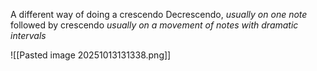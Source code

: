 A different way of doing a crescendo
Decrescendo, *usually on one note* followed by crescendo *usually on a movement of notes with dramatic intervals*

![[Pasted image 20251013131338.png]]